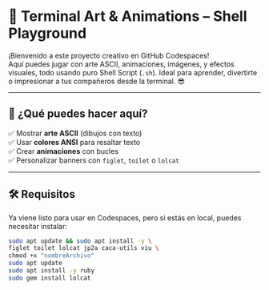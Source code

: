 # 🎨 Terminal Art & Animations – Shell Playground

¡Bienvenido a este proyecto creativo en GitHub Codespaces!  
Aquí puedes jugar con arte ASCII, animaciones, imágenes, y efectos visuales, todo usando puro Shell Script (`.sh`). Ideal para aprender, divertirte o impresionar a tus compañeros desde la terminal. 😎

---

## 🚀 ¿Qué puedes hacer aquí?

✅ Mostrar **arte ASCII** (dibujos con texto)  
✅ Usar **colores ANSI** para resaltar texto  
✅ Crear **animaciones** con bucles  
✅ Personalizar banners con `figlet`, `toilet` o `lolcat`

---

## 🛠 Requisitos

Ya viene listo para usar en Codespaces, pero si estás en local, puedes necesitar instalar:

```bash
sudo apt update && sudo apt install -y \
figlet toilet lolcat jp2a caca-utils viu \
chmod +x "nombreArchivo"
sudo apt update
sudo apt install -y ruby
sudo gem install lolcat
